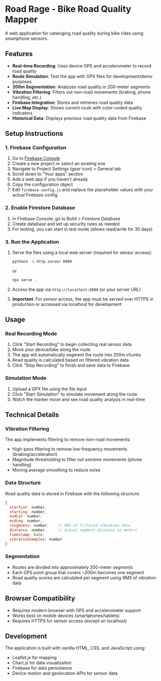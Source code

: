 # Road Rage - Bike Road Quality Mapper

A web application for cataloging road quality during bike rides using smartphone sensors.

## Features

- **Real-time Recording**: Uses device GPS and accelerometer to record road quality
- **Route Simulation**: Test the app with GPX files for development/demo purposes
- **200m Segmentation**: Analyzes road quality in 200-meter segments
- **Vibration Filtering**: Filters out non-road movements (braking, phone handling, etc.)
- **Firebase Integration**: Stores and retrieves road quality data
- **Live Map Display**: Shows current route with color-coded quality indicators
- **Historical Data**: Displays previous road quality data from Firebase

## Setup Instructions

### 1. Firebase Configuration

1. Go to [Firebase Console](https://console.firebase.google.com/)
2. Create a new project or select an existing one
3. Navigate to Project Settings (gear icon) > General tab
4. Scroll down to "Your apps" section
5. Add a web app if you haven't already
6. Copy the configuration object
7. Edit `firebase-config.js` and replace the placeholder values with your actual Firebase config

### 2. Enable Firestore Database

1. In Firebase Console, go to Build > Firestore Database
2. Create database and set up security rules as needed
3. For testing, you can start in test mode (allows read/write for 30 days)

### 3. Run the Application

1. Serve the files using a local web server (required for sensor access):
   ```bash
   python3 -m http.server 8080
   ```
   or
   ```bash
   npx serve .
   ```

2. Access the app via `http://localhost:8080` (or your server URL)

3. **Important**: For sensor access, the app must be served over HTTPS in production or accessed via localhost for development

## Usage

### Real Recording Mode

1. Click "Start Recording" to begin collecting real sensor data
2. Move your device/bike along the route
3. The app will automatically segment the route into 200m chunks
4. Road quality is calculated based on filtered vibration data
5. Click "Stop Recording" to finish and save data to Firebase

### Simulation Mode

1. Upload a GPX file using the file input
2. Click "Start Simulation" to simulate movement along the route
3. Watch the marker move and see road quality analysis in real-time

## Technical Details

### Vibration Filtering

The app implements filtering to remove non-road movements:
- High-pass filtering to remove low-frequency movements (braking/acceleration)
- Magnitude thresholding to filter out extreme movements (phone handling)
- Moving average smoothing to reduce noise

### Data Structure

Road quality data is stored in Firebase with the following structure:
```javascript
{
  startLat: number,
  startLng: number,
  endLat: number,
  endLng: number,
  roughness: number,    // RMS of filtered vibration data
  distance: number,     // Actual segment distance in meters
  timestamp: Date,
  vibrationSamples: number
}
```

### Segmentation

- Routes are divided into approximately 200-meter segments
- Each GPS point group that covers ~200m becomes one segment
- Road quality scores are calculated per segment using RMS of vibration data

## Browser Compatibility

- Requires modern browser with GPS and accelerometer support
- Works best on mobile devices (smartphones/tablets)
- Requires HTTPS for sensor access (except on localhost)

## Development

The application is built with vanilla HTML, CSS, and JavaScript using:
- Leaflet.js for mapping
- Chart.js for data visualization
- Firebase for data persistence
- Device motion and geolocation APIs for sensor data